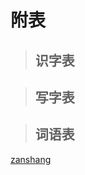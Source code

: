 # 附表

> ## 识字表

<Ebook grade="xxyw4b" :pages="137" :paged="139" ></Ebook>

> ## 写字表

<Ebook grade="xxyw4b" :pages="140" :paged="141" ></Ebook>

> ## 词语表

<Ebook grade="xxyw4b" :pages="142" :paged="144" ></Ebook>

[zanshang](../res/zanshang.md ':include')